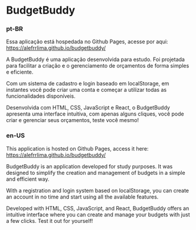 # BudgetBuddy

### pt-BR

Essa aplicação está hospedada no Github Pages, acesse por aqui: https://alefrrlima.github.io/budgetbuddy/

A BudgetBuddy é uma aplicação desenvolvida para estudo. Foi projetada para facilitar a criação e o gerenciamento de orçamentos de forma simples e eficiente.

Com um sistema de cadastro e login baseado em localStorage, em instantes você pode criar uma conta e começar a utilizar todas as funcionalidades disponíveis.

Desenvolvida com HTML, CSS, JavaScript e React, o BudgetBuddy apresenta uma interface intuitiva, com apenas alguns cliques, você pode criar e gerenciar seus orçamentos, teste você mesmo!

### en-US

This application is hosted on Github Pages, access it here: https://alefrrlima.github.io/budgetbuddy/

BudgetBuddy is an application developed for study purposes. It was designed to simplify the creation and management of budgets in a simple and efficient way.

With a registration and login system based on localStorage, you can create an account in no time and start using all the available features.

Developed with HTML, CSS, JavaScript, and React, BudgetBuddy offers an intuitive interface where you can create and manage your budgets with just a few clicks. Test it out for yourself!
